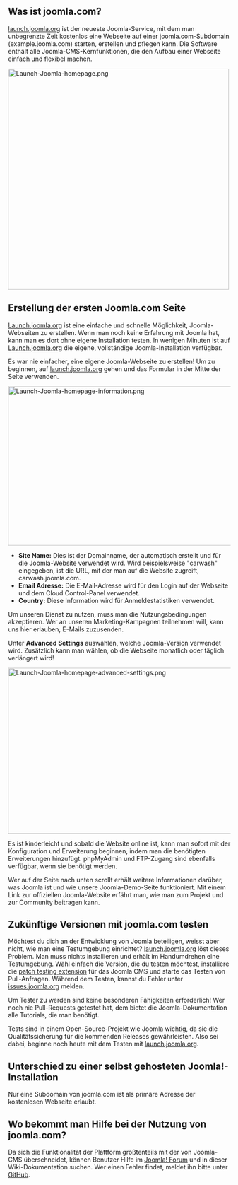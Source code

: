 <!-- Filename: How_to_build_your_free_Joomla_Website / Display title: Kostenloses Hosting -->

## Was ist joomla.com?

<a href="https://launch.joomla.org/" class="external text"
target="_blank" rel="noreferrer noopener">launch.joomla.org</a> ist der
neueste Joomla-Service, mit dem man unbegrenzte Zeit kostenlos eine
Webseite auf einer joomla.com-Subdomain (example.joomla.com) starten,
erstellen und pflegen kann. Die Software enthält alle
Joomla-CMS-Kernfunktionen, die den Aufbau einer Webseite einfach und
flexibel machen.

<img
src="https://docs.joomla.org/images/thumb/7/74/Launch-Joomla-homepage.png/500px-Launch-Joomla-homepage.png.jpeg"
decoding="async"
srcset="https://docs.joomla.org/images/thumb/7/74/Launch-Joomla-homepage.png/750px-Launch-Joomla-homepage.png.jpeg 1.5x, https://docs.joomla.org/images/thumb/7/74/Launch-Joomla-homepage.png/1000px-Launch-Joomla-homepage.png.jpeg 2x"
data-file-width="1130" data-file-height="1130" width="500" height="500"
alt="Launch-Joomla-homepage.png" />

## Erstellung der ersten Joomla.com Seite

<a href="https://launch.joomla.org/" class="external text"
target="_blank" rel="noreferrer noopener">Launch.joomla.org</a> ist eine
einfache und schnelle Möglichkeit, Joomla-Webseiten zu erstellen. Wenn
man noch keine Erfahrung mit Joomla hat, kann man es dort ohne eigene
Installation testen. In wenigen Minuten ist auf
<a href="https://launch.joomla.org/" class="external text"
target="_blank" rel="noreferrer noopener">Launch.joomla.org</a> die
eigene, vollständige Joomla-Installation verfügbar.

Es war nie einfacher, eine eigene Joomla-Webseite zu erstellen!
Um zu beginnen, auf
<a href="https://launch.joomla.org/" class="external text"
target="_blank" rel="noreferrer noopener">launch.joomla.org</a> gehen
und das Formular in der Mitte der Seite verwenden.

<img
src="https://docs.joomla.org/images/thumb/f/f6/Launch-Joomla-homepage-information.png/800px-Launch-Joomla-homepage-information.png"
decoding="async"
srcset="https://docs.joomla.org/images/thumb/f/f6/Launch-Joomla-homepage-information.png/1200px-Launch-Joomla-homepage-information.png 1.5x, https://docs.joomla.org/images/thumb/f/f6/Launch-Joomla-homepage-information.png/1600px-Launch-Joomla-homepage-information.png 2x"
data-file-width="1890" data-file-height="850" width="800" height="360"
alt="Launch-Joomla-homepage-information.png" />

- **Site Name:** Dies ist der Domainname, der automatisch erstellt und
  für die Joomla-Website verwendet wird. Wird beispielsweise "carwash"
  eingegeben, ist die URL, mit der man auf die Website zugreift,
  carwash.joomla.com.
- **Email Adresse:** Die E-Mail-Adresse wird für den Login auf der
  Webseite und dem Cloud Control-Panel verwendet.
- **Country:** Diese Information wird für Anmeldestatistiken verwendet.

Um unseren Dienst zu nutzen, muss man die Nutzungsbedingungen
akzeptieren.
Wer an unseren Marketing-Kampagnen teilnehmen will, kann uns hier
erlauben, E-Mails zuzusenden.

Unter **Advanced Settings** auswählen, welche Joomla-Version verwendet
wird. Zusätzlich kann man wählen, ob die Webseite monatlich oder täglich
verlängert wird!

<img
src="https://docs.joomla.org/images/thumb/c/c5/Launch-Joomla-homepage-advanced-settings.png/800px-Launch-Joomla-homepage-advanced-settings.png"
decoding="async"
srcset="https://docs.joomla.org/images/thumb/c/c5/Launch-Joomla-homepage-advanced-settings.png/1200px-Launch-Joomla-homepage-advanced-settings.png 1.5x, https://docs.joomla.org/images/thumb/c/c5/Launch-Joomla-homepage-advanced-settings.png/1600px-Launch-Joomla-homepage-advanced-settings.png 2x"
data-file-width="1884" data-file-height="884" width="800" height="375"
alt="Launch-Joomla-homepage-advanced-settings.png" />

Es ist kinderleicht und sobald die Website online ist, kann man sofort
mit der Konfiguration und Erweiterung beginnen, indem man die benötigten
Erweiterungen hinzufügt. phpMyAdmin und FTP-Zugang sind ebenfalls
verfügbar, wenn sie benötigt werden.

Wer auf der Seite nach unten scrollt erhält weitere Informationen
darüber, was Joomla ist und wie unsere Joomla-Demo-Seite funktioniert.
Mit einem Link zur offiziellen Joomla-Website erfährt man, wie man zum
Projekt und zur Community beitragen kann.

## Zukünftige Versionen mit joomla.com testen

Möchtest du dich an der Entwicklung von Joomla beteiligen, weisst aber
nicht, wie man eine Testumgebung einrichtet?
<a href="https://launch.joomla.org/" class="external text"
target="_blank" rel="noreferrer noopener">launch.joomla.org</a> löst
dieses Problem. Man muss nichts installieren und erhält im Handumdrehen
eine Testumgebung. Wähl einfach die Version, die du testen möchtest,
installiere die
<a href="https://github.com/joomla-extensions/patchtester/releases"
class="external text" target="_blank"
rel="nofollow noreferrer noopener">patch testing extension</a> für das
Joomla CMS und starte das Testen von Pull-Anfragen. Während dem Testen,
kannst du Fehler unter
<a href="https://issues.joomla.org/" class="external text"
target="_blank" rel="noreferrer noopener">issues.joomla.org</a> melden.

Um Tester zu werden sind keine besonderen Fähigkeiten erforderlich! Wer
noch nie Pull-Requests getestet hat, dem bietet die Joomla-Dokumentation
alle
Tutorials,
die man benötigt.

Tests sind in einem Open-Source-Projekt wie Joomla wichtig, da sie die
Qualitätssicherung für die kommenden Releases gewährleisten. Also sei
dabei, beginne noch heute mit dem Testen mit
<a href="https://launch.joomla.org/" class="external text"
target="_blank" rel="noreferrer noopener">launch.joomla.org</a>.

## Unterschied zu einer selbst gehosteten Joomla!-Installation

Nur eine Subdomain von joomla.com ist als primäre Adresse der
kostenlosen Webseite erlaubt.

## Wo bekommt man Hilfe bei der Nutzung von joomla.com?

Da sich die Funktionalität der Plattform größtenteils mit der von
Joomla-CMS überschneidet, können Benutzer Hilfe im
<a href="http://forum.joomla.org" class="external text" target="_blank"
rel="noreferrer noopener">Joomla! Forum</a> und in dieser
Wiki-Dokumentation suchen. Wer einen Fehler findet, meldet ihn bitte
unter <a
href="https://github.com/joomla/joomla-websites/issues/new?title=%5Bjlaunch%5D%20"
class="external text" target="_blank"
rel="nofollow noreferrer noopener">GitHub</a>.
